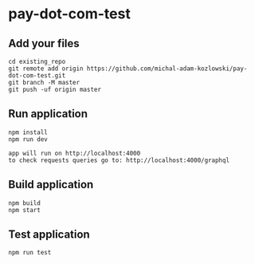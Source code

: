 # pay-dot-com-test

## Add your files

```
cd existing_repo
git remote add origin https://github.com/michal-adam-kozlowski/pay-dot-com-test.git
git branch -M master
git push -uf origin master
```

## Run application

```
npm install
npm run dev

app will run on http://localhost:4000
to check requests queries go to: http://localhost:4000/graphql
```

## Build application

```
npm build
npm start
```

## Test application

```
npm run test
```